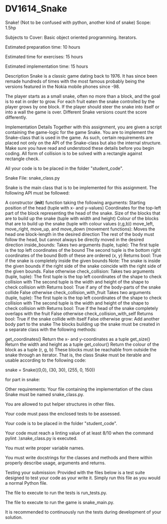 # DV1614_Snake

Snake!
(Not to be confused with python, another kind of snake)
Scope: 1.5hp

Subjects to Cover: Basic object oriented programming. Iterators.

Estimated preparation time: 10 hours

Estimated time for exercises: 15 hours

Estimated implementation time: 15 hours

Description
Snake is a classic game dating back to 1976. It has since been remade hundreds of times with the most famous probably being the versions featured in the Nokia mobile phones since -98. 

The player starts as a small snake, often no more than a block, and the goal is to eat in order to grow. For each fruit eaten the snake controlled by the player grows by one block. If the player should steer the snake into itself or into a wall the game is over. Different Snake versions count the score differently.

 

Implementation Details
Together with this assignment, you are given a script containing the game-logic for the game Snake. You are to implement the Snake-class that is used in the game. As such, certain requirements are placed not only on the API of the Snake-class but also the internal structure. Make sure you have read and understood these details before you begin coding. All form of collision is to be solved with a rectangle against rectangle check.

All your code is to be placed in the folder "student_code".

Snake
File: snake_class.py

Snake is the main class that is to be implemented for this assignment. The following API must be followed:

A constructor (__init__) function taking the following arguments:
Starting position of the head (tuple with x- and y-values)
Coordinates for the top-left part of the block representing the head of the snake.
Size of the blocks that are to build up the snake (tuple with width and height)
Colour of the blocks that are to build up the snake (tuple with colour values (r,g,b))
move_left, move_right, move_up, and move_down (movement functions):
Moves the head one block-length in the desired direction
The rest of the body must follow the head, but cannot always be directly moved in the desired direction
inside_bounds:
Takes two arguments (tuple, tuple):
The first tuple is the top left coordinates of the bound
The second tuple is the bottom right coordinates of the bound
Both of these are ordered (x, y)
Returns bool:
True if the snake is completely inside the given bounds
Note: The snake is inside the given bounds if the right side of the snake coincide with the right side of the given bounds.
False otherwise
check_collision:
Takes two arguments (tuple, tuple):
The first tuple is the top left coordinates of the shape to check collision with
The second tuple is the width and height of the shape to check collision with
Returns bool:
True if any of the body-parts of the snake collide
False otherwise
check_collision_with_fruit
Takes two arguments (tuple, tuple):
The first tuple is the top left coordinates of the shape to check collision with
The second tuple is the width and height of the shape to check collision with
Returns bool:
True if the head of the snake completely overlaps with the fruit
False otherwise
check_collision_with_self
Returns bool:
True if the snake collide with itself
False otherwise
grow:
Add another body part to the snake
The blocks building up the snake must be created in a separate class with the following methods:

get_coordinates()
Return the x- and y-coordinates as a tuple
get_size()
Return the width and height as a tuple
get_colour()
Return the colour of the block as a tuple (r, g, b)
These blocks must be reachable from outside the snake through an iterator. That is, the class Snake must be iterable and usable according to the following code:

snake = Snake((0,0), (30, 30), (255, 0, 150))

for part in snake:
 
Other requirements:
Your file containing the implementation of the class Snake must be named snake_class.py.

You are allowed to put helper structures in other files.

Your code must pass the enclosed tests to be assessed.

Your code is to be placed in the folder "student_code".

Your code must reach a linting value of at least 8/10 when the command pylint .\snake_class.py is executed.

You must write proper variable names.

You must write docstrings for the classes and methods and there within properly describe usage, arguments and returns.

 

Testing your submission:
Provided with the files below is a test suite designed to test your code as your write it. Simply run this file as you would a normal Python file.

The file to execute to run the tests is run_tests.py.

The file to execute to run the game is snake_main.py.

It is recommended to continuously run the tests during development of your solution.
